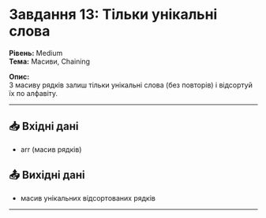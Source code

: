 # Завдання 13: Тільки унікальні слова
**Рівень:** Medium  
**Тема:** Масиви, Chaining  

**Опис:**  
З масиву рядків залиш тільки унікальні слова (без повторів) і відсортуй їх по алфавіту.  

---
## 📥 Вхідні дані
- arr (масив рядків)

## 📤 Вихідні дані
- масив унікальних відсортованих рядків

---